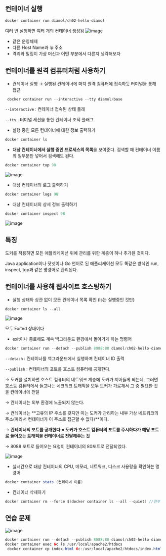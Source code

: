 ## 컨테이너 실행

```java
docker container run diamol/ch02-hello-diamol
```

여러 번 실행하면 여러 개의 컨테이너 생성됨
![image](https://github.com/byeolhaha/docker/assets/108210958/cb1d7c3d-8a9f-45b5-92f0-6c338fe9cfd4)


- 같은 운영체제
- 다른 Host Name과 Ip 주소
- 격리와 밀집이 가상 머신과 어떤 부분에서 다른지 생각해보자

## 컨테이너를 원격 컴퓨터처럼 사용하기

- 컨테이너 실행 → 실행된 컨테이너에 마치 원격 컴퓨터에 접속하듯 터미널을 통해 접근

```java
 docker container run --interactive --tty diamol/base
```

`--interactive` : 컨테이너 접속된 상태 플래

`--tty` : 터미널 세션을 통한 컨테이너 조작 플래그

- 실행 중인 모든 컨테이너에 대한 정보 출력하기

```java
docker container ls
```

- **대상 컨테이너에서 실행 중인 프로세스의 목록**을 보여준다. 검색할 때 컨테이너 이름의 일부분만 넣어서 검색해도 된다.

```java
docker container top 98
```

![image](https://github.com/byeolhaha/docker/assets/108210958/5e9bb7bc-99e5-4aff-892d-68d65722fb05)


- 대상 컨테이너의 로그 출력하기

```java
docker container logs 98
```

- 대상 컨테이너의 상세 정보 출력하기

```java
docker container inspect 98
```

![image](https://github.com/byeolhaha/docker/assets/108210958/c28bc6a0-a807-4111-911d-e803180ddb8f)

## 특징

도커를 적용하면 모든 애플리케이션 위에 관리를 위한 계층이 하나 추가된 것이다.

Java application이나 닷넷이나 Go 언어로 된 애플리케이션 모두 똑같은 방식인 run, inspect, top과 같은 명령어로 관리된다.

## 컨테이너를 사용해 웹사이트 호스팅하기

- 실행 상태와 상관 없이 모든 컨테이너 목록 확인 (ls는 실행중인 것만)

```java
docker container ls --all
```

![image](https://github.com/byeolhaha/docker/assets/108210958/b8a8546d-53ce-433d-b6b6-0e99e44ae2d7)


모두 Exited 상태이다

- exit이나 종료해도 계속 백그라운드 환경에서 돌아가게 하는 명령어

```java
docker container run --detach --publish 8088:80 diamol/ch02-hello-diamol-web
```

`--detach` : 컨테이너를 백그라운드에서 실행하며 컨테이너 ID 출력

`--publish` : 컨테이너의 포트를 호스트 컴퓨터에 공개한다.

→ 도커를 설치하면 호스트 컴퓨터의 네트워크 계층에 도커가 끼어들게 되는데, 그러면 호스트 컴퓨터에서 들고나는 네크워크 트래픽을 모두 도커가 가로채서 그 중 필요한 것을 컨테이너에 전달

→ 컨테이너는 외부 환경에 노출되지 않는다. 

→ 컨테이너는 **고유의 IP 주소를 갖지만 이는 도커가 관리하는 내부 가상 네트워크의 주소(따라서 컨테이너가 이 주소로 접근할 수 없다)**이다.

→ **컨테이너의 포트를 공개한다 = 도커가 호스트 컴퓨터의 포트를 주시하다가 해당 포트로 들어오는 트래픽을 컨테이너로 전달해주는 것**

→ 8088 포트로 들어오는 요청이 컨테이너의 80포트로 전달되었다.

![image](https://github.com/byeolhaha/docker/assets/108210958/244572f9-ee2f-428c-af31-71e97c6461b4)


- 실시간으로 대상 컨테이너의 CPU, 메모리, 네트워크, 디스크 사용랑을 확인하는 명령어

```java
docker container stats (컨테이너 이름)
```

- 컨테이너 삭제하기

```java
docker container rm --force $(docker container ls --all --quiet) //전부
```

## 연습 문제

![image](https://github.com/byeolhaha/docker/assets/108210958/33b04008-7cad-4d53-abdc-60dda6ae98eb)


```java
docker container run --detach --publish 8088:80 diamol/ch02-hello-diamol-web
docker container exec 6c ls /usr/local/apache2/htdocs 
 docker container cp index.html 6c:/usr/local/apache2/htdocs/index.html
```
